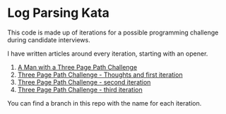 # Log Parsing Kata

This code is made up of iterations for a possible programming challenge during candidate interviews.

I have written articles around every iteration, starting with an opener.

1. [A Man with a Three Page Path Challenge](https://danielfrost.dk/a-man-with-a-three-page-path-challenge.html)
2. [Three Page Path Challenge - Thoughts and first iteration](https://danielfrost.dk/three-page-path-challenge-first-iteration.html)
3. [Three Page Path Challenge - second iteration](https://danielfrost.dk/three-page-path-challenge-second-iteration.html)
4. [Three Page Path Challenge - third iteration](https://danielfrost.dk/three-page-path-challenge-third-iteration.html)

You can find a branch in this repo with the name for each iteration.
